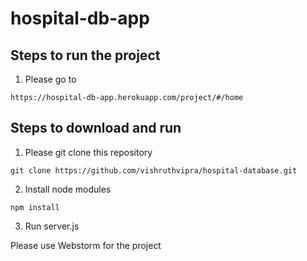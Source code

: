 # hospital-db-app

## Steps to run the project

1. Please go to 

```https://hospital-db-app.herokuapp.com/project/#/home```

## Steps to download and run

1. Please git clone this repository

```git clone https://github.com/vishruthvipra/hospital-database.git```

2. Install node modules

```npm install```

3. Run server.js

Please use Webstorm for the project
